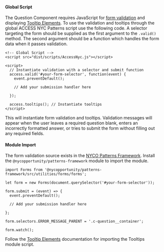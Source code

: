 #### Global Script

The Question Component requires JavaScript for [form validation](https://github.com/CityOfNewYork/nyco-patterns-framework/tree/main/src/utilities/forms) and displaying [Tooltip Elements](/tooltips). To use the validation and tooltips through the global ACCESS NYC Patterns script use the following code. A selector targeting the form should be supplied as the first argument to the `.valid()` method. The second argument should be a function which handles the form data when it passes validation.

    <!-- Global Script -->
    <script src="dist/scripts/AccessNyc.js"></script>

    <script>
      // Instantiate validation with a selector and submit function
      access.valid('#your-form-selector', function(event) {
        event.preventDefault();

        // Add your submission handler here

      });

      access.tooltips(); // Instantiate tooltips
    </script>

This will instantiate form validation and tooltips. Validation messages will appear when the user leaves a required question blank, enters an incorrectly formatted answer, or tries to submit the form without filling out any required fields.

#### Module Import

The form validation source exists in the [NYCO Patterns Framework](https://github.com/CityOfNewYork/nyco-patterns-framework/tree/main/src/utilities/forms). Install the `@nycopportunity/patterns-framework` module to import the module.

    import Forms from '@nycopportunity/patterns-framework/src/utilities/forms/forms';

    let form = new Forms(document.querySelector('#your-form-selector'));

    form.submit = (event) => {
      event.preventDefault();

      // Add your submission handler here

    };

    form.selectors.ERROR_MESSAGE_PARENT = '.c-question__container';

    form.watch();

Follow the [Tooltip Elements](/tooltips) documentation for importing the Tooltips module script.